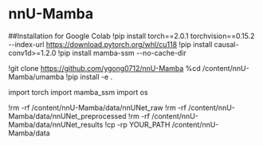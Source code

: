 # nnU-Mamba
 
##Installation for Google Colab
!pip install torch==2.0.1 torchvision==0.15.2 --index-url https://download.pytorch.org/whl/cu118
!pip install causal-conv1d>=1.2.0
!pip install mamba-ssm --no-cache-dir

!git clone https://github.com/ygong0712/nnU-Mamba
%cd /content/nnU-Mamba/umamba
!pip install -e .

import torch
import mamba_ssm
import os



!rm -rf /content/nnU-Mamba/data/nnUNet_raw
!rm -rf /content/nnU-Mamba/data/nnUNet_preprocessed
!rm -rf /content/nnU-Mamba/data/nnUNet_results
!cp -rp YOUR_PATH /content/nnU-Mamba/data

